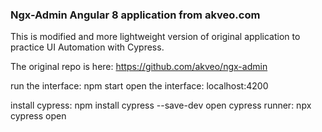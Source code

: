 ### Ngx-Admin Angular 8 application from akveo.com

This is modified and more lightweight version of original application to practice UI Automation with Cypress.

The original repo is here: https://github.com/akveo/ngx-admin

run the interface: npm start
open the interface: localhost:4200

install cypress: npm install cypress --save-dev
open cypress runner: npx cypress open
